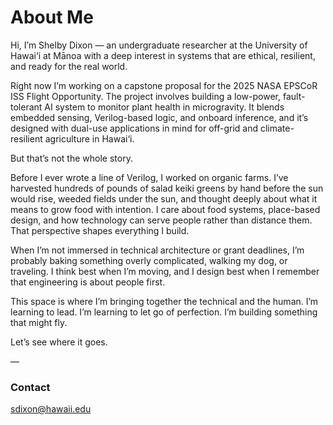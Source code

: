 # About Me

Hi, I’m Shelby Dixon — an undergraduate researcher at the University of Hawai‘i at Mānoa with a deep interest in systems that are ethical, resilient, and ready for the real world.

Right now I’m working on a capstone proposal for the 2025 NASA EPSCoR ISS Flight Opportunity. The project involves building a low-power, fault-tolerant AI system to monitor plant health in microgravity. It blends embedded sensing, Verilog-based logic, and onboard inference, and it’s designed with dual-use applications in mind for off-grid and climate-resilient agriculture in Hawai‘i.

But that’s not the whole story.

Before I ever wrote a line of Verilog, I worked on organic farms. I’ve harvested hundreds of pounds of salad keiki greens by hand before the sun would rise, weeded fields under the sun, and thought deeply about what it means to grow food with intention. I care about food systems, place-based design, and how technology can serve people rather than distance them. That perspective shapes everything I build.

When I’m not immersed in technical architecture or grant deadlines, I’m probably baking something overly complicated, walking my dog, or traveling. I think best when I’m moving, and I design best when I remember that engineering is about people first.

This space is where I’m bringing together the technical and the human. I’m learning to lead. I’m learning to let go of perfection. I’m building something that might fly.

Let’s see where it goes.

—

### Contact
sdixon@hawaii.edu
